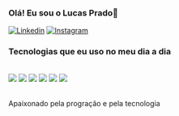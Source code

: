 ### Olá! Eu sou o Lucas Prado👋

[![Linkedin](https://img.shields.io/badge/LinkedIn-0077B5?style=for-the-badge&logo=linkedin&logoColor=white
)](https://www.linkedin.com/in/lucas-prado-75b5ba1a6/)
[![Instagram](https://img.shields.io/badge/Instagram-E4405F?style=for-the-badge&logo=instagram&logoColor=white)](https://www.instagram.com/pr_lucasprado/)


### Tecnologias que eu uso no meu dia a dia 

<div style = "display: inline_block"><br/>
<img aling ="center" src = "https://img.shields.io/badge/Python-3776AB?style=for-the-badge&logo=python&logoColor=white
" />
<img aling ="center"  src = "https://img.shields.io/badge/Python-3776AB?style=for-the-badge&logo=python&logoColor=white
" />
<img aling ="center"  src = "https://img.shields.io/badge/Node.js-43853D?style=for-the-badge&logo=node.js&logoColor=white" />
<img aling ="center"  src = "https://img.shields.io/badge/HTML5-E34F26?style=for-the-badge&logo=html5&logoColor=white" />
<img aling ="center"  src = "https://img.shields.io/badge/CSS3-1572B6?style=for-the-badge&logo=css3&logoColor=white" />
<img aling ="center"  src = "https://img.shields.io/badge/Java-ED8B00?style=for-the-badge&logo=openjdk&logoColor=white" />
</div><br/>

Apaixonado pela progração e pela tecnologia



